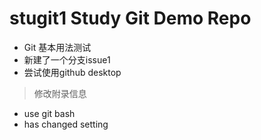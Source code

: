 # stugit1 Study Git Demo Repo
+ Git 基本用法测试
+ 新建了一个分支issue1
+ 尝试使用github desktop
> 修改附录信息
+ use git bash
+ has changed setting